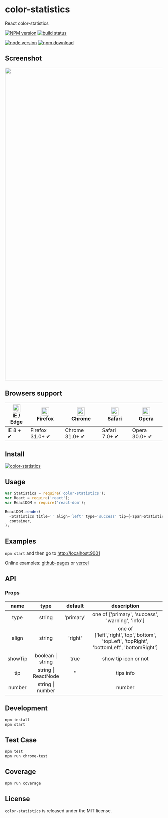 # color-statistics

React color-statistics

[![NPM version][npm-image]][npm-url]
[![build status][travis-image]][travis-url]

<!-- [![Test coverage][coveralls-image]][coveralls-url] -->

[![node version][node-image]][node-url]
[![npm download][download-image]][download-url]

[npm-image]: https://img.shields.io/npm/v/color-statistics.svg?style=flat-square
[npm-url]: https://npmjs.org/package/color-statistics
[travis-image]: https://travis-ci.org/ybzjsxh/color-statistics.svg?branch=master
[travis-url]: https://travis-ci.org/ybzjsxh/color-statistics
[coveralls-image]: https://img.shields.io/coveralls/ybzjsxh/color-statistics.svg?style=flat-square
[coveralls-url]: https://coveralls.io/r/ybzjsxh/color-statistics?branch=master
[gemnasium-image]: https://img.shields.io/gemnasium/ybzjsxh/color-statistics.svg?style=flat-square
[node-image]: https://img.shields.io/badge/node.js-%3E=_0.10-green.svg?style=flat-square
[node-url]: https://nodejs.org/download/
[download-image]: https://img.shields.io/npm/dm/color-statistics.svg?style=flat-square
[download-url]: https://npmjs.org/package/color-statistics

## Screenshot

<img src="https://front-images.oss-cn-hangzhou.aliyuncs.com/i4/8e7d52524baffa614678e9a7bd1118c7-1175-149.png" width="1000"/>

## Browsers support

| [<img src="https://raw.githubusercontent.com/alrra/browser-logos/master/src/edge/edge_48x48.png" alt="IE / Edge" width="24px" height="24px" />](http://godban.github.io/browsers-support-badges/)</br>IE / Edge | [<img src="https://raw.githubusercontent.com/alrra/browser-logos/master/src/firefox/firefox_48x48.png" alt="Firefox" width="24px" height="24px" />](http://godban.github.io/browsers-support-badges/)</br>Firefox | [<img src="https://raw.githubusercontent.com/alrra/browser-logos/master/src/chrome/chrome_48x48.png" alt="Chrome" width="24px" height="24px" />](http://godban.github.io/browsers-support-badges/)</br>Chrome | [<img src="https://raw.githubusercontent.com/alrra/browser-logos/master/src/safari/safari_48x48.png" alt="Safari" width="24px" height="24px" />](http://godban.github.io/browsers-support-badges/)</br>Safari | [<img src="https://raw.githubusercontent.com/alrra/browser-logos/master/src/opera/opera_48x48.png" alt="Opera" width="24px" height="24px" />](http://godban.github.io/browsers-support-badges/)</br>Opera |
| --------------------------------------------------------------------------------------------------------------------------------------------------------------------------------------------------------------- | ----------------------------------------------------------------------------------------------------------------------------------------------------------------------------------------------------------------- | ------------------------------------------------------------------------------------------------------------------------------------------------------------------------------------------------------------- | ------------------------------------------------------------------------------------------------------------------------------------------------------------------------------------------------------------- | --------------------------------------------------------------------------------------------------------------------------------------------------------------------------------------------------------- |
| IE 8 + ✔                                                                                                                                                                                                        | Firefox 31.0+ ✔                                                                                                                                                                                                   | Chrome 31.0+ ✔                                                                                                                                                                                                | Safari 7.0+ ✔                                                                                                                                                                                                 | Opera 30.0+ ✔                                                                                                                                                                                             |

## Install

[![color-statistics](https://nodei.co/npm/color-statistics.png)](https://npmjs.org/package/color-statistics)

## Usage

```js
var Statistics = require('color-statistics');
var React = require('react');
var ReactDOM = require('react-dom');

ReactDOM.render(
  <Statistics title='' align='left' type='success' tip={<span>Statistics</span>} />,
  container,
);
```

## Examples

`npm start` and then go to
<http://localhost:9001>

Online examples: [github-pages](https://ybzjsxh.github.io/color-statistics/?path=/story/color-statistics--simple) or [vercel](https://color-statistics.vercel.app/?path=/story/color-statistics--simple)

## API

### Props

|  name   |        type         |  default  |                                        description                                         |
| :-----: | :-----------------: | :-------: | :----------------------------------------------------------------------------------------: |
|  type   |       string        | 'primary' |                      one of ['primary', 'success', 'warning', 'info']                      |
|  align  |       string        |  'right'  | one of ['left','right','top','bottom', 'topLeft', 'topRight', 'bottomLeft', 'bottomRight'] |
| showTip |  boolean \| string  |   true    |                                    show tip icon or not                                    |
|   tip   | string \| ReactNode |    ''     |                                         tips info                                          |
| number  |  string \| number   |           |                                           number                                           |

## Development

```bash
npm install
npm start
```

## Test Case

```bash
npm test
npm run chrome-test
```

## Coverage

```bash
npm run coverage
```

## License

`color-statistics` is released under the MIT license.
